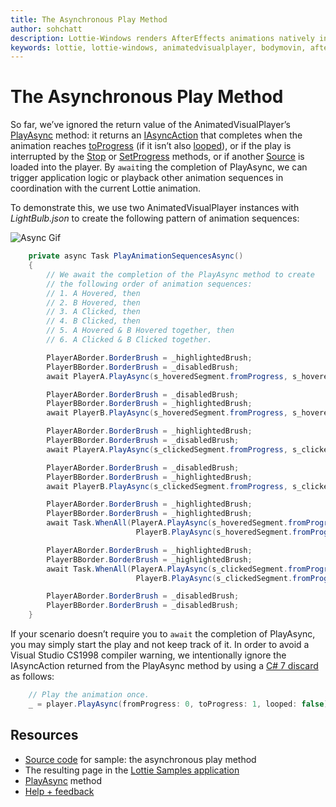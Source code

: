 ```yaml
---
title: The Asynchronous Play Method
author: sohchatt
description: Lottie-Windows renders AfterEffects animations natively in Windows applications.
keywords: lottie, lottie-windows, animatedvisualplayer, bodymovin, aftereffects, windows 10, uwp, uwp community toolkit
---
```


# The Asynchronous Play Method

So far, we’ve ignored the return value of the AnimatedVisualPlayer’s [PlayAsync](/uwp/api/microsoft.ui.xaml.controls.animatedvisualplayer.playasync) method: it returns an [IAsyncAction](/uwp/api/microsoft.ui.xaml.controls.animatedvisualplayer.playasync#returns) that completes when the animation reaches [toProgress](/uwp/api/microsoft.ui.xaml.controls.animatedvisualplayer.playasync#parameters) (if it isn’t also [looped](/uwp/api/microsoft.ui.xaml.controls.animatedvisualplayer.playasync#parameters)), or if the play is interrupted by the [Stop](/uwp/api/microsoft.ui.xaml.controls.animatedvisualplayer.stop) or [SetProgress](/uwp/api/microsoft.ui.xaml.controls.animatedvisualplayer.setprogress) methods, or if another [Source](/uwp/api/microsoft.ui.xaml.controls.animatedvisualplayer.source) is loaded into the player. By `await`ing the completion of PlayAsync, we can trigger application logic or playback other animation sequences in coordination with the current Lottie animation.

To demonstrate this, we use two AnimatedVisualPlayer instances with _LightBulb.json_ to create the following pattern of animation sequences:

![Async Gif](../../resources/images/Animations/Lottie/LottieDocs_Async.gif)

```csharp
    private async Task PlayAnimationSequencesAsync()
    {
        // We await the completion of the PlayAsync method to create 
        // the following order of animation sequences: 
        // 1. A Hovered, then
        // 2. B Hovered, then
        // 3. A Clicked, then
        // 4. B Clicked, then
        // 5. A Hovered & B Hovered together, then
        // 6. A Clicked & B Clicked together.

        PlayerABorder.BorderBrush = _highlightedBrush;
        PlayerBBorder.BorderBrush = _disabledBrush;
        await PlayerA.PlayAsync(s_hoveredSegment.fromProgress, s_hoveredSegment.toProgress, s_hoveredSegment.looping);

        PlayerABorder.BorderBrush = _disabledBrush;
        PlayerBBorder.BorderBrush = _highlightedBrush;
        await PlayerB.PlayAsync(s_hoveredSegment.fromProgress, s_hoveredSegment.toProgress, s_hoveredSegment.looping);

        PlayerABorder.BorderBrush = _highlightedBrush;
        PlayerBBorder.BorderBrush = _disabledBrush;
        await PlayerA.PlayAsync(s_clickedSegment.fromProgress, s_clickedSegment.toProgress, s_clickedSegment.looping);

        PlayerABorder.BorderBrush = _disabledBrush;
        PlayerBBorder.BorderBrush = _highlightedBrush;
        await PlayerB.PlayAsync(s_clickedSegment.fromProgress, s_clickedSegment.toProgress, s_clickedSegment.looping);

        PlayerABorder.BorderBrush = _highlightedBrush;
        PlayerBBorder.BorderBrush = _highlightedBrush;
        await Task.WhenAll(PlayerA.PlayAsync(s_hoveredSegment.fromProgress, s_hoveredSegment.toProgress, s_hoveredSegment.looping).AsTask(),
                            PlayerB.PlayAsync(s_hoveredSegment.fromProgress, s_hoveredSegment.toProgress, s_hoveredSegment.looping).AsTask());

        PlayerABorder.BorderBrush = _highlightedBrush;
        PlayerBBorder.BorderBrush = _highlightedBrush;
        await Task.WhenAll(PlayerA.PlayAsync(s_clickedSegment.fromProgress, s_clickedSegment.toProgress, s_clickedSegment.looping).AsTask(),
                            PlayerB.PlayAsync(s_clickedSegment.fromProgress, s_clickedSegment.toProgress, s_clickedSegment.looping).AsTask());

        PlayerABorder.BorderBrush = _disabledBrush;
        PlayerBBorder.BorderBrush = _disabledBrush;
    }

```

If your scenario doesn’t require you to `await` the completion of PlayAsync, you may simply start the play and not keep track of it. In order to avoid a Visual Studio CS1998 compiler warning, we intentionally ignore the IAsyncAction returned from the PlayAsync method by using a [C# 7 discard](/dotnet/csharp/discards#a-standalone-discard) as follows:

```csharp
    // Play the animation once.
    _ = player.PlayAsync(fromProgress: 0, toProgress: 1, looped: false);
```

## Resources

* [Source code](https://github.com/windows-toolkit/Lottie-Windows/blob/rel/7.0.0/samples/LottieSamples/Scenarios/AsyncPage.xaml.cs) for sample: the asynchronous play method
* The resulting page in the [Lottie Samples application](https://aka.ms/lottiesamples)
* [PlayAsync](/uwp/api/microsoft.ui.xaml.controls.animatedvisualplayer.playasync) method
* [Help + feedback](https://github.com/windows-toolkit/Lottie-Windows/issues)
